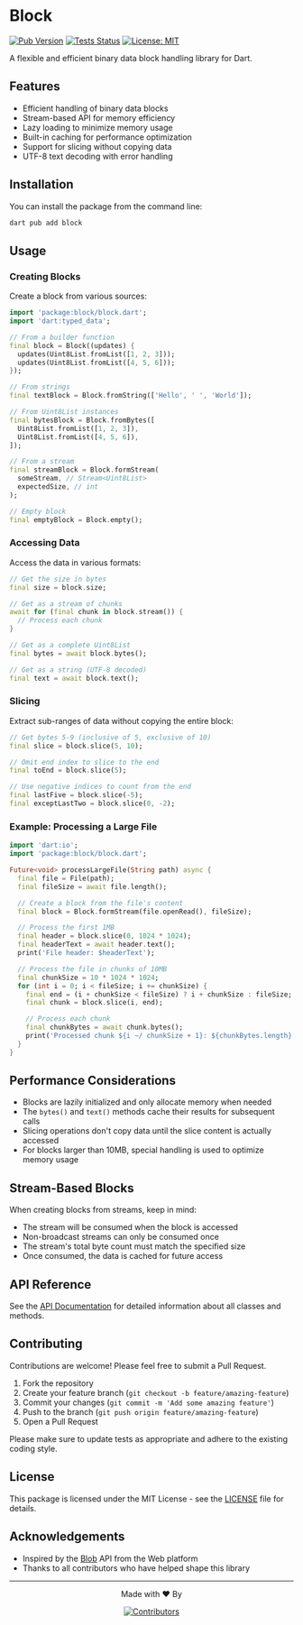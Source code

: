 # Block

[![Pub Version](https://img.shields.io/pub/v/block.svg)](https://pub.dev/packages/block)
[![Tests Status](https://github.com/medz/block/actions/workflows/test.yml/badge.svg)](https://github.com/medz/block/actions/workflows/test.yml)
[![License: MIT](https://img.shields.io/badge/License-MIT-blue.svg)](https://opensource.org/licenses/MIT)

A flexible and efficient binary data block handling library for Dart.

## Features

- Efficient handling of binary data blocks
- Stream-based API for memory efficiency
- Lazy loading to minimize memory usage
- Built-in caching for performance optimization
- Support for slicing without copying data
- UTF-8 text decoding with error handling

## Installation

You can install the package from the command line:

```bash
dart pub add block
```

## Usage

### Creating Blocks

Create a block from various sources:

```dart
import 'package:block/block.dart';
import 'dart:typed_data';

// From a builder function
final block = Block((updates) {
  updates(Uint8List.fromList([1, 2, 3]));
  updates(Uint8List.fromList([4, 5, 6]));
});

// From strings
final textBlock = Block.fromString(['Hello', ' ', 'World']);

// From Uint8List instances
final bytesBlock = Block.fromBytes([
  Uint8List.fromList([1, 2, 3]),
  Uint8List.fromList([4, 5, 6]),
]);

// From a stream
final streamBlock = Block.formStream(
  someStream, // Stream<Uint8List>
  expectedSize, // int
);

// Empty block
final emptyBlock = Block.empty();
```

### Accessing Data

Access the data in various formats:

```dart
// Get the size in bytes
final size = block.size;

// Get as a stream of chunks
await for (final chunk in block.stream()) {
  // Process each chunk
}

// Get as a complete Uint8List
final bytes = await block.bytes();

// Get as a string (UTF-8 decoded)
final text = await block.text();
```

### Slicing

Extract sub-ranges of data without copying the entire block:

```dart
// Get bytes 5-9 (inclusive of 5, exclusive of 10)
final slice = block.slice(5, 10);

// Omit end index to slice to the end
final toEnd = block.slice(5);

// Use negative indices to count from the end
final lastFive = block.slice(-5);
final exceptLastTwo = block.slice(0, -2);
```

### Example: Processing a Large File

```dart
import 'dart:io';
import 'package:block/block.dart';

Future<void> processLargeFile(String path) async {
  final file = File(path);
  final fileSize = await file.length();

  // Create a block from the file's content
  final block = Block.formStream(file.openRead(), fileSize);

  // Process the first 1MB
  final header = block.slice(0, 1024 * 1024);
  final headerText = await header.text();
  print('File header: $headerText');

  // Process the file in chunks of 10MB
  final chunkSize = 10 * 1024 * 1024;
  for (int i = 0; i < fileSize; i += chunkSize) {
    final end = (i + chunkSize < fileSize) ? i + chunkSize : fileSize;
    final chunk = block.slice(i, end);

    // Process each chunk
    final chunkBytes = await chunk.bytes();
    print('Processed chunk ${i ~/ chunkSize + 1}: ${chunkBytes.length} bytes');
  }
}
```

## Performance Considerations

- Blocks are lazily initialized and only allocate memory when needed
- The `bytes()` and `text()` methods cache their results for subsequent calls
- Slicing operations don't copy data until the slice content is actually accessed
- For blocks larger than 10MB, special handling is used to optimize memory usage

## Stream-Based Blocks

When creating blocks from streams, keep in mind:

- The stream will be consumed when the block is accessed
- Non-broadcast streams can only be consumed once
- The stream's total byte count must match the specified size
- Once consumed, the data is cached for future access

## API Reference

See the [API Documentation](https://pub.dev/documentation/block/latest/) for detailed information about all classes and methods.

## Contributing

Contributions are welcome! Please feel free to submit a Pull Request.

1. Fork the repository
2. Create your feature branch (`git checkout -b feature/amazing-feature`)
3. Commit your changes (`git commit -m 'Add some amazing feature'`)
4. Push to the branch (`git push origin feature/amazing-feature`)
5. Open a Pull Request

Please make sure to update tests as appropriate and adhere to the existing coding style.

## License

This package is licensed under the MIT License - see the [LICENSE](LICENSE) file for details.

## Acknowledgements

- Inspired by the [Blob](https://developer.mozilla.org/en-US/docs/Web/API/Blob) API from the Web platform
- Thanks to all contributors who have helped shape this library

---

<p align="center">Made with ❤️ By</p>
<p align="center">
  <a href="https://github.com/medz/block/graphs/contributors">
    <img src="https://contrib.rocks/image?repo=medz/block" alt="Contributors" />
  </a>
</p>
